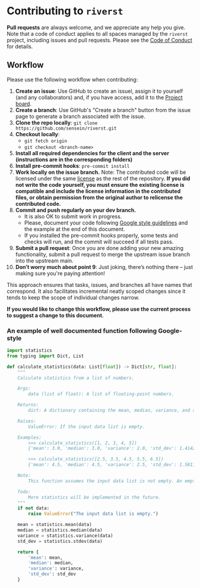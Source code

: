 # Contributing to ```riverst```

**Pull requests** are always welcome, and we appreciate any help you give.
Note that a code of conduct applies to all spaces managed by the `riverst` project, including issues and pull requests. Please see the [Code of Conduct](CODE_OF_CONDUCT.md) for details.

## Workflow
Please use the following workflow when contributing:

1. **Create an issue**: Use GitHub to create an issuel, assign it to yourself (and any collaborators) and, if you have access, add it to the [Project board](https://github.com/orgs/sensein/projects/55).
2. **Create a branch**: Use GitHub's "Create a branch" button from the issue page to generate a branch associated with the issue.
3. **Clone the repo locally**:
   ```git clone https://github.com/sensein/riverst.git```
4. **Checkout locally**:
    - ```git fetch origin```
    - ```git checkout <branch-name>```
5. **Install all required dependencies for the client and the server (instructions are in the corresponding folders)**
6. **Install pre-commit hooks**:
  ```pre-commit install```
7. **Work locally on the issue branch.**
  Note: The contributed code will be licensed under the same [license](LICENSE) as the rest of the repository. **If you did not write the code yourself, you must ensure the existing license is compatible and include the license information in the contributed files, or obtain permission from the original author to relicense the contributed code.**
8. **Commit and push regularly on your dev branch.**
    - It is also OK to submit work in progress.
    - Please, document your code following [Google style guidelines](https://google.github.io/styleguide/) and the example at the end of this document.
    - If you installed the pre-commit hooks properly, some tests and checks will run, and the commit will succeed if all tests pass.
10. **Submit a pull request**: Once you are done adding your new amazing functionality, submit a pull request to merge the upstream issue branch into the upstream main.
11. **Don’t worry much about point 9**: Just joking, there’s nothing there – just making sure you're paying attention!

This approach ensures that tasks, issues, and branches all have names that correspond.
It also facilitates incremental neatly scoped changes since it tends to keep the scope of individual changes narrow.

**If you would like to change this workflow, please use the current process to suggest a change to this document.**


### An example of well documented function following Google-style

```python
import statistics
from typing import Dict, List

def calculate_statistics(data: List[float]) -> Dict[str, float]:
    """
    Calculate statistics from a list of numbers.

    Args:
        data (list of float): A list of floating-point numbers.

    Returns:
        dict: A dictionary containing the mean, median, variance, and standard deviation of the input data.

    Raises:
        ValueError: If the input data list is empty.

    Examples:
        >>> calculate_statistics([1, 2, 3, 4, 5])
        {'mean': 3.0, 'median': 3.0, 'variance': 2.0, 'std_dev': 1.4142135623730951}

        >>> calculate_statistics([2.5, 3.5, 4.5, 5.5, 6.5])
        {'mean': 4.5, 'median': 4.5, 'variance': 2.5, 'std_dev': 1.5811388300841898}

    Note:
        This function assumes the input data list is not empty. An empty list will raise a ValueError.

    Todo:
        More statistics will be implemented in the future.
    """
    if not data:
        raise ValueError("The input data list is empty.")

    mean = statistics.mean(data)
    median = statistics.median(data)
    variance = statistics.variance(data)
    std_dev = statistics.stdev(data)

    return {
        'mean': mean,
        'median': median,
        'variance': variance,
        'std_dev': std_dev
    }
```
